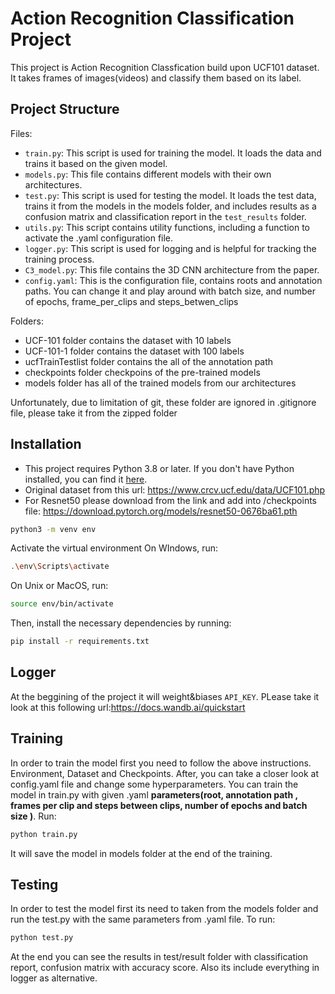 # Action Recognition Classification Project
 This project is Action Recognition Classfication build upon UCF101 dataset. 
 It takes frames of images(videos) and classify them based on its label.

## Project Structure

Files:
- `train.py`: This script is used for training the model. It loads the data and trains it based on the given model.
- `models.py`: This file contains different models with their own architectures.
- `test.py`: This script is used for testing the model. It loads the test data, trains it from the models in the models folder, and includes results as a confusion matrix and classification report in the `test_results` folder.
- `utils.py`: This script contains utility functions, including a function to activate the .yaml configuration file.
- `logger.py`: This script is used for logging and is helpful for tracking the training process.
- `C3_model.py`: This file contains the 3D CNN architecture from the paper.
- `config.yaml`: This is the configuration file, contains roots and annotation paths. You can change it and play around with batch size, and number of epochs, frame_per_clips and steps_betwen_clips

Folders:
- UCF-101 folder contains the dataset with 10 labels
- UCF-101-1 folder contains the dataset with 100 labels
- ucfTrainTestlist  folder contains the all of the annotation path 
- checkpoints folder checkpoins of the pre-trained models
- models folder has all of the trained models from our architectures

Unfortunately, due to limitation of git, these folder are ignored in .gitignore file, please take it from the zipped folder


## Installation

- This project requires Python 3.8 or later. If you don't have Python installed, you can find it [here](https://www.python.org/downloads/).
- Original dataset from this url: https://www.crcv.ucf.edu/data/UCF101.php
- For Resnet50 please download from the link and add into /checkpoints file: https://download.pytorch.org/models/resnet50-0676ba61.pth

```bash
python3 -m venv env
```
Activate the virtual environment 
On WIndows, run:
```bash
.\env\Scripts\activate
```
On Unix or MacOS, run:
```bash
source env/bin/activate
```

Then, install the necessary dependencies by running:
```bash
pip install -r requirements.txt
```

## Logger
At the beggining of the project it will weight&biases ```API_KEY```. PLease take it look at this following url:https://docs.wandb.ai/quickstart


## Training

In order to train the model first you need to follow the above instructions. Environment, Dataset and Checkpoints. 
After, you can take a closer look at config.yaml file and change some hyperparameters.
You can train the model in train.py with given .yaml **parameters(root, annotation path , frames per clip and steps between clips, number of epochs and batch size )**.
Run:
```bash 
python train.py
``` 
It will save the model in models folder at the end of the training.

## Testing

In order to test the model first its need to taken from the models folder and run the test.py with the same parameters from .yaml file.
To run:
```bash
python test.py

```
 At the end you can see the results in test/result folder with classification report, confusion matrix with accuracy score. Also its include everything in logger as alternative.


